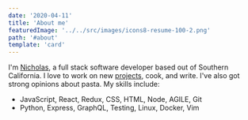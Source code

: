 ```yaml
---
date: '2020-04-11'
title: 'About me'
featuredImage: '../../src/images/icons8-resume-100-2.png'
path: '#about'
template: 'card'
---
```


I'm [Nicholas][1], a full stack software developer based out of Southern California. I love to work on new [projects][3], cook, and write. I've also got strong opinions about pasta. My skills include:

 - JavaScript, React, Redux, CSS, HTML, Node, AGILE, Git
 - Python, Express, GraphQL, Testing, Linux, Docker, Vim

[1]: /contact
[3]: /work
